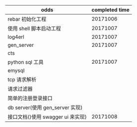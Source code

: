 odds                        | completed time
--------------------------- | --------------
rebar 初始化工程                 | 20171006
使用 shell 脚本启动工程             | 20171007
log4erl                     | 20171007
gen_server                  | 20171007
cts                         |
python sql 工具               | 20171007
emysql                      |
tcp 请求解析                    |
请求过滤器                       |
简单的注册登录接口                   |
db server(使用 gen_server 实现) |
接口文档()使用 swagger ui 来实现)    | 20171008
